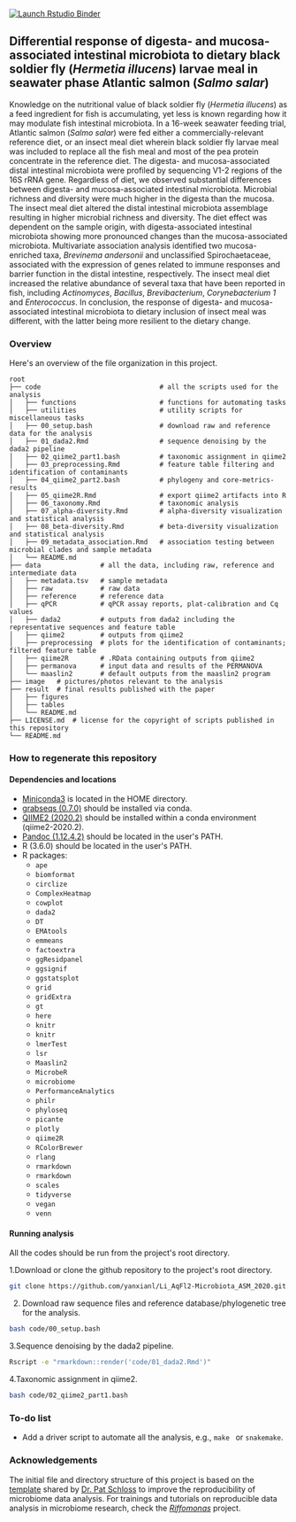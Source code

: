 <!-- badges: start -->
  [![Launch Rstudio Binder](http://mybinder.org/badge_logo.svg)](https://mybinder.org/v2/gh/yanxianl/Li_AqFl2-Microbiota_ASM_2020/master?urlpath=rstudio)
<!-- badges: end -->

## Differential response of digesta- and mucosa-associated intestinal microbiota to dietary black soldier fly (*Hermetia illucens*) larvae meal in seawater phase Atlantic salmon (*Salmo salar*)

Knowledge on the nutritional value of black soldier fly (*Hermetia illucens*) as a feed ingredient for fish is accumulating, yet less is known regarding how it may modulate fish intestinal microbiota. In a 16-week seawater feeding trial, Atlantic salmon (*Salmo salar*) were fed either a commercially-relevant reference diet, or an insect meal diet wherein black soldier fly larvae meal was included to replace all the fish meal and most of the pea protein concentrate in the reference diet. The digesta- and mucosa-associated distal intestinal microbiota were profiled by sequencing V1-2 regions of the 16S rRNA gene. Regardless of diet, we observed substantial differences between digesta- and mucosa-associated intestinal microbiota. Microbial richness and diversity were much higher in the digesta than the mucosa. The insect meal diet altered the distal intestinal microbiota assemblage resulting in higher microbial richness and diversity. The diet effect was dependent on the sample origin, with digesta-associated intestinal microbiota showing more pronounced changes than the mucosa-associated microbiota. Multivariate association analysis identified two mucosa-enriched taxa, *Brevinema andersonii* and unclassified Spirochaetaceae, associated with the expression of genes related to immune responses and barrier function in the distal intestine, respectively. The insect meal diet increased the relative abundance of several taxa that have been reported in fish, including *Actinomyces*, *Bacillus*, *Brevibacterium*, *Corynebacterium 1* and *Enterococcus*. In conclusion, the response of digesta- and mucosa-associated intestinal microbiota to dietary inclusion of insect meal was different, with the latter being more resilient to the dietary change.

### Overview
Here's an overview of the file organization in this project.
```
root
├── code                              # all the scripts used for the analysis
│   ├── functions                     # functions for automating tasks
│   ├── utilities                     # utility scripts for miscellaneous tasks
│   ├── 00_setup.bash                 # download raw and reference data for the analysis
│   ├── 01_dada2.Rmd                  # sequence denoising by the dada2 pipeline
│   ├── 02_qiime2_part1.bash          # taxonomic assignment in qiime2
│   ├── 03_preprocessing.Rmd          # feature table filtering and identification of contaminants    
│   ├── 04_qiime2_part2.bash          # phylogeny and core-metrics-results
│   ├── 05_qiime2R.Rmd                # export qiime2 artifacts into R
│   ├── 06_taxonomy.Rmd               # taxonomic analysis
│   ├── 07_alpha-diversity.Rmd        # alpha-diversity visualization and statistical analysis
│   ├── 08_beta-diversity.Rmd         # beta-diversity visualization and statistical analysis
│   ├── 09_metadata_association.Rmd   # association testing between microbial clades and sample metadata
│   └── README.md
├── data               # all the data, including raw, reference and intermediate data
│   ├── metadata.tsv   # sample metadata
│   ├── raw            # raw data
│   ├── reference      # reference data
│   ├── qPCR           # qPCR assay reports, plat-calibration and Cq values
│   ├── dada2          # outputs from dada2 including the representative sequences and feature table
│   ├── qiime2         # outputs from qiime2
│   ├── preprocessing  # plots for the identification of contaminants; filtered feature table   
│   ├── qiime2R        # .RData containing outputs from qiime2
│   ├── permanova      # input data and results of the PERMANOVA
│   └── maaslin2       # default outputs from the maaslin2 program
├── image   # pictures/photos relevant to the analysis
├── result  # final results published with the paper
│   ├── figures    
│   ├── tables     
│   └── README.md 
├── LICENSE.md  # license for the copyright of scripts published in this repository
└── README.md
```
### How to regenerate this repository

#### Dependencies and locations
* [Miniconda3](https://docs.conda.io/en/latest/miniconda.html) is located in the HOME directory.
* [grabseqs (0.7.0)](https://github.com/louiejtaylor/grabseqs) should be installed via conda.
* [QIIME2 (2020.2)](https://docs.qiime2.org/2020.2/) should be installed within a conda environment (qiime2-2020.2).
* [Pandoc (1.12.4.2)](https://pandoc.org/index.html) should be located in the user's PATH.
* R (3.6.0) should be located in the user's PATH.
* R packages: 
  * `ape`
  * `biomformat`
  * `circlize`
  * `ComplexHeatmap`
  * `cowplot`
  * `dada2`
  * `DT`
  * `EMAtools`
  * `emmeans`
  * `factoextra`
  * `ggResidpanel`
  * `ggsignif`
  * `ggstatsplot`
  * `grid`
  * `gridExtra`
  * `gt`
  * `here`
  * `knitr`
  * `knitr`
  * `lmerTest`
  * `lsr`
  * `Maaslin2`
  * `MicrobeR`
  * `microbiome`
  * `PerformanceAnalytics`
  * `philr`
  * `phyloseq`
  * `picante`
  * `plotly`
  * `qiime2R`
  * `RColorBrewer`
  * `rlang`
  * `rmarkdown`
  * `rmarkdown`
  * `scales`
  * `tidyverse`
  * `vegan`
  * `venn`
  
#### Running analysis
All the codes should be run from the project's root directory.

1.Download or clone the github repository to the project's root directory.
```bash
git clone https://github.com/yanxianl/Li_AqFl2-Microbiota_ASM_2020.git
```
2. Download raw sequence files and reference database/phylogenetic tree for the analysis.
```bash
bash code/00_setup.bash
```
3.Sequence denoising by the dada2 pipeline.
```bash
Rscript -e "rmarkdown::render('code/01_dada2.Rmd')"
```
4.Taxonomic assignment in qiime2.
```bash
bash code/02_qiime2_part1.bash
```

### To-do list
* Add a driver script to automate all the analysis, e.g., `make ` or `snakemake`.

### Acknowledgements
The initial file and directory structure of this project is based on the [template](https://github.com/SchlossLab/new_project/releases/latest) shared by [Dr. Pat Schloss](http://www.schlosslab.org/) to improve the reproducibility of microbiome data analysis. For trainings and tutorials on reproducible data analysis in microbiome research, check the [*Riffomonas*](http://www.riffomonas.org/) project.
